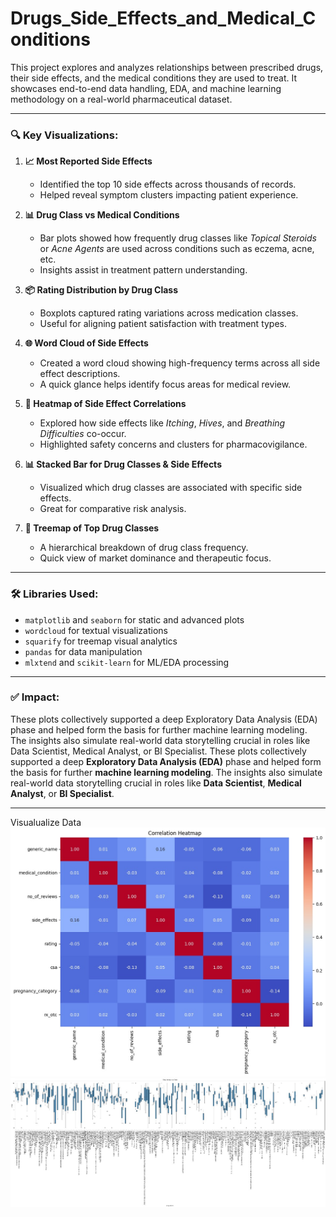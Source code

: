 # Drugs_Side_Effects_and_Medical_Conditions
This project explores and analyzes relationships between prescribed drugs, their side effects, and the medical conditions they are used to treat. It showcases end-to-end data handling, EDA, and machine learning methodology on a real-world pharmaceutical dataset.

---

### 🔍 Key Visualizations:

1. **📈 Most Reported Side Effects**

   * Identified the top 10 side effects across thousands of records.
   * Helped reveal symptom clusters impacting patient experience.

2. **📊 Drug Class vs Medical Conditions**

   * Bar plots showed how frequently drug classes like *Topical Steroids* or *Acne Agents* are used across conditions such as eczema, acne, etc.
   * Insights assist in treatment pattern understanding.

3. **📦 Rating Distribution by Drug Class**

   * Boxplots captured rating variations across medication classes.
   * Useful for aligning patient satisfaction with treatment types.

4. **🌐 Word Cloud of Side Effects**

   * Created a word cloud showing high-frequency terms across all side effect descriptions.
   * A quick glance helps identify focus areas for medical review.

5. **🧊 Heatmap of Side Effect Correlations**

   * Explored how side effects like *Itching*, *Hives*, and *Breathing Difficulties* co-occur.
   * Highlighted safety concerns and clusters for pharmacovigilance.

6. **📊 Stacked Bar for Drug Classes & Side Effects**

   * Visualized which drug classes are associated with specific side effects.
   * Great for comparative risk analysis.

7. **🧩 Treemap of Top Drug Classes**

   * A hierarchical breakdown of drug class frequency.
   * Quick view of market dominance and therapeutic focus.

---

### 🛠️ Libraries Used:

* `matplotlib` and `seaborn` for static and advanced plots
* `wordcloud` for textual visualizations
* `squarify` for treemap visual analytics
* `pandas` for data manipulation
* `mlxtend` and `scikit-learn` for ML/EDA processing

---

### ✅ Impact:
These plots collectively supported a deep Exploratory Data Analysis (EDA) phase and helped form the basis for further machine learning modeling. The insights also simulate real-world data storytelling crucial in roles like Data Scientist, Medical Analyst, or BI Specialist.
These plots collectively supported a deep **Exploratory Data Analysis (EDA)** phase and helped form the basis for further **machine learning modeling**. The insights also simulate real-world data storytelling crucial in roles like **Data Scientist**, **Medical Analyst**, or **BI Specialist**.

---
Visualualize Data
![correlation heatmap](correlation_heatmap.jpg)
![drug ratings by class](drug_ratings_by_class.jpg)

